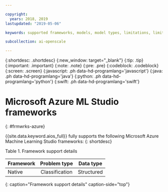 ```yaml
---

copyright:
  years: 2018, 2019
lastupdated: "2019-05-06"

keywords: supported frameworks, models, model types, limitations, limits, azure

subcollection: ai-openscale

---
```


{:shortdesc: .shortdesc}
{:new_window: target="_blank"}
{:tip: .tip}
{:important: .important}
{:note: .note}
{:pre: .pre}
{:codeblock: .codeblock}
{:screen: .screen}
{:javascript: .ph data-hd-programlang='javascript'}
{:java: .ph data-hd-programlang='java'}
{:python: .ph data-hd-programlang='python'}
{:swift: .ph data-hd-programlang='swift'}

# Microsoft Azure ML Studio frameworks
{: #frmwrks-azure}

{{site.data.keyword.aios_full}} fully supports the following Microsoft Azure Machine Learning Studio frameworks:
{: shortdesc}

Table 1. Framework support details

| Framework | Problem type | Data type |
|:---|:---:|:---:|
| Native | Classification | Structured |
{: caption="Framework support details" caption-side="top"}



